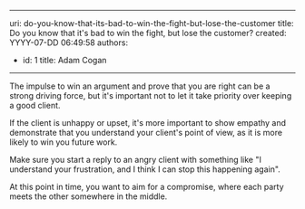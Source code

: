 

---
uri: do-you-know-that-its-bad-to-win-the-fight-but-lose-the-customer
title: Do you know that it's bad to win the fight, but lose the customer?
created: YYYY-07-DD 06:49:58
authors:
  - id: 1
    title: Adam Cogan
---




<span class='intro'> ​​​​The impulse to win an argument and prove that you are right can be a strong driving force, but it's important not to let it take priority over keeping a good client.&#160;<br> </span>

<p>If the client is unhappy or upset, it's more important to show empathy and demonstrate that you understand your client's point of view, as it is more likely to win you future work.<br></p><p>Make sure you start a reply to an angry client with something like &quot;I understand your frustration, and I think I can stop this happening again&quot;.</p><p>At this point in time, you want to aim for a compromise, where each party meets the other somewhere in the middle.</p>



